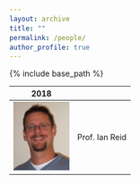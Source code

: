 ```yaml
---
layout: archive
title: ""
permalink: /people/
author_profile: true
---
```


{% include base_path %}

|  2018 |   |
|---|---|
|<img src="../images/ian_reid.jpg" alt="drawing" width="100px"/>| Prof. Ian Reid|

